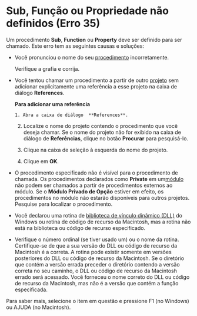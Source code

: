 
# Sub, Função ou Propriedade não definidos (Erro 35)

Um procedimento  **Sub**, **Function** ou **Property** deve ser definido para ser chamado. Este erro tem as seguintes causas e soluções:



- Você pronunciou o nome do seu [procedimento](b8bdf64f-5920-1ae9-16d0-b26d09524a30.md) incorretamente.
    
    Verifique a grafia e corrija.
    
- Você tentou chamar um procedimento a partir de outro [projeto](b8bdf64f-5920-1ae9-16d0-b26d09524a30.md) sem adicionar explicitamente uma referência a esse projeto na caixa de diálogo **References**.
    
     **Para adicionar uma referência**
    
    
    
      1. Abra a caixa de diálogo  **References**.
    
  2. Localize o nome do projeto contendo o procedimento que você deseja chamar. Se o nome do projeto não for exibido na caixa de diálogo de  **Referências**, clique no botão **Procurar** para pesquisá-lo.
    
  3. Clique na caixa de seleção à esquerda do nome do projeto.
    
  4. Clique em  **OK**.
    

    
    
- O procedimento especificado não é visível para o procedimento de chamada. Os procedimentos declarados como  **Private** em um[módulo](b8bdf64f-5920-1ae9-16d0-b26d09524a30.md) não podem ser chamados a partir de procedimentos externos ao módulo. Se o **Módulo Privado de Opção** estiver em efeito, os procedimentos no módulo não estarão disponíveis para outros projetos. Pesquise para localizar o procedimento.
    
- Você declarou uma rotina de [biblioteca de vínculo dinâmico (DLL)](b8bdf64f-5920-1ae9-16d0-b26d09524a30.md) do Windows ou rotina de código de recurso da Macintosh, mas a rotina não está na biblioteca ou código de recurso especificado.
    
- Verifique o número ordinal (se tiver usado um) ou o nome da rotina. Certifique-se de que a sua versão do DLL ou código de recurso da Macintosh é a correta. A rotina pode existir somente em versões posteriores do DLL ou código de recurso da Macintosh. Se o diretório que contém a versão errada preceder o diretório contendo a versão correta no seu caminho, o DLL ou código de recurso da Macintosh errado será acessado. Você forneceu o nome correto do DLL ou código de recurso da Macintosh, mas não é a versão que contém a função especificada.
    

Para saber mais, selecione o item em questão e pressione F1 (no Windows) ou AJUDA (no Macintosh).
